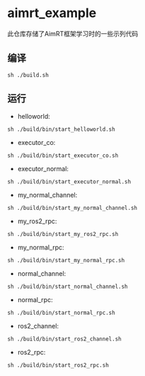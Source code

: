 # aimrt_example

此仓库存储了AimRT框架学习时的一些示列代码

## 编译

```shell
sh ./build.sh
```

## 运行

- helloworld:

```shell
sh ./build/bin/start_helloworld.sh
```

- executor_co:
  
```shell
sh ./build/bin/start_executor_co.sh
```

- executor_normal:

```shell
sh ./build/bin/start_executor_normal.sh
```

- my_normal_channel:

```shell
sh ./build/bin/start_my_normal_channel.sh
```

- my_ros2_rpc:
  
```shell
sh ./build/bin/start_my_ros2_rpc.sh
```

- my_normal_rpc:

```shell
sh ./build/bin/start_my_normal_rpc.sh
```

- normal_channel:

```shell
sh ./build/bin/start_normal_channel.sh
```

- normal_rpc:

```shell
sh ./build/bin/start_normal_rpc.sh
```

- ros2_channel:

```shell
sh ./build/bin/start_ros2_channel.sh
```

- ros2_rpc:

```shell
sh ./build/bin/start_ros2_rpc.sh
```
